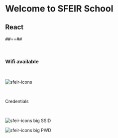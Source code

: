 <!-- .slide: class="first-slide" sfeir-level="2" sfeir-techno="react" -->

# **Welcome to SFEIR School**

## **React**

##==##

<!-- .slide: class="bg-blur" -->

<br>

### Wifi available 

<br>

![sfeir-icons](wifi)<!-- .element: style="--icon-size:300px; --icon-color:var(--light-grey);" -->

<br>

Credentials
<!-- .element: class="center" -->
<br>

![sfeir-icons big](user)<!-- .element: style="--icon-color:var(--light-grey);" --> SSID

![sfeir-icons big](lock)<!-- .element: style="--icon-color:var(--light-grey);" --> PWD
